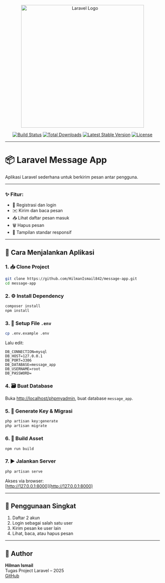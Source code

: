 <p align="center">
  <a href="https://laravel.com" target="_blank">
    <img src="https://raw.githubusercontent.com/laravel/art/master/logo-lockup/5%20SVG/2%20CMYK/1%20Full%20Color/laravel-logolockup-cmyk-red.svg" width="400" alt="Laravel Logo">
  </a>
</p>

<p align="center">
  <a href="https://github.com/laravel/framework/actions"><img src="https://github.com/laravel/framework/workflows/tests/badge.svg" alt="Build Status"></a>
  <a href="https://packagist.org/packages/laravel/framework"><img src="https://img.shields.io/packagist/dt/laravel/framework" alt="Total Downloads"></a>
  <a href="https://packagist.org/packages/laravel/framework"><img src="https://img.shields.io/packagist/v/laravel/framework" alt="Latest Stable Version"></a>
  <a href="https://packagist.org/packages/laravel/framework"><img src="https://img.shields.io/packagist/l/laravel/framework" alt="License"></a>
</p>

---

# 📦 Laravel Message App

Aplikasi Laravel sederhana untuk berkirim pesan antar pengguna.

---

### ✨ Fitur:
- 🔐 Registrasi dan login
- ✉️ Kirim dan baca pesan
- 📥 Lihat daftar pesan masuk
- 🗑️ Hapus pesan
- 🎨 Tampilan standar responsif

---

## 🚀 Cara Menjalankan Aplikasi

### 1. 📥 Clone Project

```bash
git clone https://github.com/HilmanIsmail842/message-app.git
cd message-app
```

### 2. ⚙️ Install Dependency

```bash
composer install
npm install
```

### 3. 📄 Setup File `.env`

```bash
cp .env.example .env
```

Lalu edit:

```env
DB_CONNECTION=mysql
DB_HOST=127.0.0.1
DB_PORT=3306
DB_DATABASE=message_app
DB_USERNAME=root
DB_PASSWORD=
```

### 4. 🗃️ Buat Database

Buka [http://localhost/phpmyadmin](http://localhost/phpmyadmin), buat database `message_app`.

### 5. 🔑 Generate Key & Migrasi

```bash
php artisan key:generate
php artisan migrate
```

### 6. 🎨 Build Asset

```bash
npm run build
```

### 7. ▶️ Jalankan Server

```bash
php artisan serve
```

Akses via browser:  
[http://127.0.0.1:8000](http://127.0.0.1:8000)

---

## 🧪 Penggunaan Singkat

1. Daftar 2 akun
2. Login sebagai salah satu user
3. Kirim pesan ke user lain
4. Lihat, baca, atau hapus pesan

---

## 👤 Author

**Hilman Ismail**  
Tugas Project Laravel – 2025  
[GitHub](https://github.com/HilmanIsmail842)
